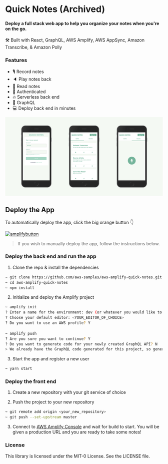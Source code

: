 # Quick Notes (Archived)

#### Deploy a full stack web app to help you organize your notes when you're on the go.

🛠 Built with React, GraphQL, AWS Amplify, AWS AppSync, Amazon Transcribe, & Amazon Polly

### Features

- 🎙 Record notes
- 🔈 Play notes back
- 📖 Read notes
- 👮‍ Authenticated
- 🔥 Serverless back end
- 🚀 GraphQL
- 💻 Deploy back end in minutes

![](./example.jpg)

## Deploy the App

To automatically deploy the app, click the big orange button 👇

[![amplifybutton](https://oneclick.amplifyapp.com/button.svg)](https://console.aws.amazon.com/amplify/home#/deploy?repo=https://github.com/aws-samples/aws-amplify-quick-notes)

> If you wish to manually deploy the app, follow the instructions below.

### Deploy the back end and run the app

1. Clone the repo & install the dependencies

```sh
~ git clone https://github.com/aws-samples/aws-amplify-quick-notes.git
~ cd aws-amplify-quick-notes
~ npm install
```

2. Initialize and deploy the Amplify project

```sh
~ amplify init
? Enter a name for the environment: dev (or whatever you would like to call this env)
? Choose your default editor: <YOUR_EDITOR_OF_CHOICE>
? Do you want to use an AWS profile? Y

~ amplify push
? Are you sure you want to continue? Y
? Do you want to generate code for your newly created GraphQL API? N
> We already have the GraphQL code generated for this project, so generating it here is not necessary.
```

3. Start the app and register a new user

```sh
~ yarn start
```

### Deploy the front end

1. Create a new repository with your git service of choice

2. Push the project to your new repository

```sh
~ git remote add origin <your_new_repository>
~ git push --set-upstream master
```

3. Connect to [AWS Amplify Console](https://console.aws.amazon.com/amplify/home) and wait for build to start. You will be given a production URL and you are ready to take some notes!


### License

This library is licensed under the MIT-0 License. See the LICENSE file.
